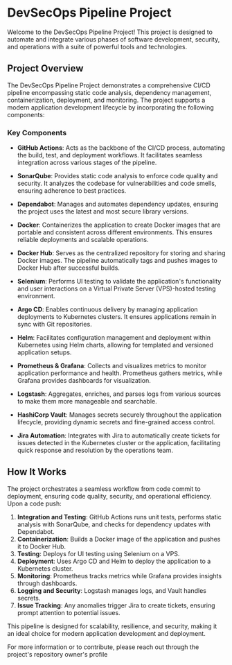 # DevSecOps Pipeline Project

Welcome to the DevSecOps Pipeline Project! This project is designed to automate and integrate various phases of software development, security, and operations with a suite of powerful tools and technologies.

## Project Overview

The DevSecOps Pipeline Project demonstrates a comprehensive CI/CD pipeline encompassing static code analysis, dependency management, containerization, deployment, and monitoring. The project supports a modern application development lifecycle by incorporating the following components:

### Key Components

- **GitHub Actions**: Acts as the backbone of the CI/CD process, automating the build, test, and deployment workflows. It facilitates seamless integration across various stages of the pipeline.

- **SonarQube**: Provides static code analysis to enforce code quality and security. It analyzes the codebase for vulnerabilities and code smells, ensuring adherence to best practices.

- **Dependabot**: Manages and automates dependency updates, ensuring the project uses the latest and most secure library versions.

- **Docker**: Containerizes the application to create Docker images that are portable and consistent across different environments. This ensures reliable deployments and scalable operations.

- **Docker Hub**: Serves as the centralized repository for storing and sharing Docker images. The pipeline automatically tags and pushes images to Docker Hub after successful builds.

- **Selenium**: Performs UI testing to validate the application's functionality and user interactions on a Virtual Private Server (VPS)-hosted testing environment.

- **Argo CD**: Enables continuous delivery by managing application deployments to Kubernetes clusters. It ensures applications remain in sync with Git repositories.

- **Helm**: Facilitates configuration management and deployment within Kubernetes using Helm charts, allowing for templated and versioned application setups.

- **Prometheus & Grafana**: Collects and visualizes metrics to monitor application performance and health. Prometheus gathers metrics, while Grafana provides dashboards for visualization.

- **Logstash**: Aggregates, enriches, and parses logs from various sources to make them more manageable and searchable.

- **HashiCorp Vault**: Manages secrets securely throughout the application lifecycle, providing dynamic secrets and fine-grained access control.

- **Jira Automation**: Integrates with Jira to automatically create tickets for issues detected in the Kubernetes cluster or the application, facilitating quick response and resolution by the operations team.

## How It Works

The project orchestrates a seamless workflow from code commit to deployment, ensuring code quality, security, and operational efficiency. Upon a code push:

1. **Integration and Testing**: GitHub Actions runs unit tests, performs static analysis with SonarQube, and checks for dependency updates with Dependabot.
2. **Containerization**: Builds a Docker image of the application and pushes it to Docker Hub.
3. **Testing**: Deploys for UI testing using Selenium on a VPS.
4. **Deployment**: Uses Argo CD and Helm to deploy the application to a Kubernetes cluster.
5. **Monitoring**: Prometheus tracks metrics while Grafana provides insights through dashboards.
6. **Logging and Security**: Logstash manages logs, and Vault handles secrets.
7. **Issue Tracking**: Any anomalies trigger Jira to create tickets, ensuring prompt attention to potential issues.

This pipeline is designed for scalability, resilience, and security, making it an ideal choice for modern application development and deployment. 

For more information or to contribute, please reach out through the project's repository owner's profile
